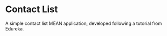 # Contact List
 A simple contact list MEAN application, developed following a tutorial from Edureka.